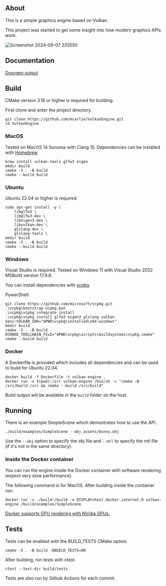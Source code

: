 ## About

This is a simple graphics engine based on Vulkan.

This project was started to get some insight into how modern graphics APIs work.

![Screenshot 2024-09-07 233550](https://github.com/user-attachments/assets/f33099f1-d741-430c-a44b-0980b3e26e47)

## Documentation
[Doxygen output](https://mcarlie.github.io/VulkanEngine/)

## Build

CMake version 3.16 or higher is required for building.

First clone and enter the project directory.

```
git clone https://github.com/mcarlie/VulkanEngine.git
cd VulkanEngine
```

### MacOS
Tested on MacOS 14 Sonoma with Clang 15. Dependencies can be installed with [Homebrew](https://brew.sh/)

```
brew install vulkan-tools glfw3 eigen
mkdir build
cmake -S . -B build
cmake --build build
```

### Ubuntu
Ubuntu 22.04 or higher is required.

```
sudo apt-get install -y \
    libglfw3 \
    libglfw3-dev \
    libeigen3-dev \
    libvulkan-dev \
    glslang-dev \
    glslang-tools \
mkdir build
cmake -S . -B build
cmake --build build
```

### Windows
Visual Studio is required. Tested on Windows 11 with Visual Studio 2022 MSBuild version 17.9.8.

You can install dependencies with [vcpkg](https://vcpkg.io).

PowerShell:
```
git clone https://github.com/microsoft/vcpkg.git
.\vcpkg\bootstrap-vcpkg.bat
.\vcpkg\vcpkg integrate install
.\vcpkg\vcpkg install glfw3 eigen3 glslang vulkan
$env:VULKAN_SDK="$PWD\vcpkg\installed\x64-windows"
mkdir build
cmake -S . -B build -DCMAKE_TOOLCHAIN_FILE="$PWD\vcpkg\scripts\buildsystems\vcpkg.cmake"
cmake --build build
```

### Docker
A Dockerfile is provided which includes all dependencies and can be used to build for Ubuntu 22.04.

```
docker build -f Dockerfile -t vulkan-engine .
docker run -v $(pwd):/src vulkan-engine /bin/sh -c "cmake -B /src/build /src && cmake --build /src/build"
```

Build output will be available in the `build` folder on the host.

## Running
There is an example SimpleScene which demontrates how to use the API.

```
./build/examples/SimpleScene --obj assets/bunny.obj
```

Use the `--obj` option to specify the obj file and `--mtl` to specify the mtl file (if it's not in the same directory).

### Inside the Docker container
You can run the engine inside the Docker container with software rendering (expect very slow performance).

The following command is for MacOS. After building inside the container run:
```
docker run -v ./build:/build -e DISPLAY=host.docker.internal:0 vulkan-engine /build/examples/SimpleScene
```

[Docker supports GPU rendering with NVidia GPUs.](https://docs.docker.com/config/containers/resource_constraints/#expose-gpus-for-use)

## Tests
Tests can be enabled with the BUILD_TESTS CMake option.

```
cmake -S . -B build -DBUILD_TESTS=ON
```

After building, run tests with ctest.

```
ctest --test-dir build/tests
```

Tests are also run by Github Actions for each commit.
